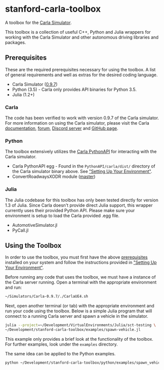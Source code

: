 # stanford-carla-toolbox

A toolbox for the [Carla Simulator](http://carla.org/).

This toolbox is a collection of useful C++, Python and Julia wrappers for
working with the Carla Simulator and other autonomous driving libraries and
packages.

## Prerequisites

These are the required prerequisites necessary for using the toolbox. A list of
general requirements and well as extras for the desired coding language.

* Carla Simulator ([0.9.7](https://github.com/carla-simulator/carla/releases/tag/0.9.7))
* Python (3.5) - Carla only provides API binaries for Python 3.5.
* Julia (1.2+)

### Carla

The code has been verified to work with version 0.9.7 of the Carla simulator.
For more information on using the Carla simulator, please visit the Carla
[documentation](https://carla.readthedocs.io/en/latest/),
[forum](https://forum.carla.org/),
[Discord server](https://discord.gg/8kqACuC) and
[GitHub page](https://github.com/carla-simulator/carla).

### Python

The toolbox extensively utilizes the
[Carla PythonAPI](https://carla.readthedocs.io/en/latest/python_api/) for
interacting with the Carla simulator.

* Carla PythonAPI egg - Found in the `PythonAPI/carla/dist/` directory of the
  Carla simulator binary above. See
  ["Setting Up Your Environment"](Setup.md#setting-up-your-environment).
* ConvertRoadwaysXODR module ([master](https://github.com/PeggyYuchunWang/ConvertRoadwaysXODR/))

### Julia

The Julia codebase for this toolbox has only been tested directly for version
1.3 of Julia. Since Carla doesn't provide direct Julia support, this wrapper
currently uses their provided Python API. Please make sure your environment is
setup to load the Carla provided .egg file.

* AutomotiveSimulator.jl
* PyCall.jl

## Using the Toolbox

In order to use the toolbox, you must first have the above
[prerequisites](#prerequisites) installed on your system and follow the
instructions provided in
["Setting Up Your Environment"](Setup.md#setting-up-your-environment).

Before running any code that uses the toolbox, we must have a instance of the
Carla server running. Open a terminal with the appropriate environment and run:

```bash
~/Simulators/Carla-0.9.7/./CarlaUE4.sh
```

Next, open another terminal (or tab) with the appropriate environment and run
your code using the toolbox. Below is a simple Julia program that will connect
to a running Carla server and spawn a vehicle in the simulator.

```bash
julia --project=~/Development/VirtualEnvironments/Julia/sct-testing \
~/Development/stanford-carla-toolbox/examples/spawn-vehicle.jl
```

This example only provides a brief look at the functionality of the toolbox. For
further examples, look under the `examples` directory.

The same idea can be applied to the Python examples.

```bash
python ~/Development/stanford-carla-toolbox/python/examples/spawn_vehicle.py
```
